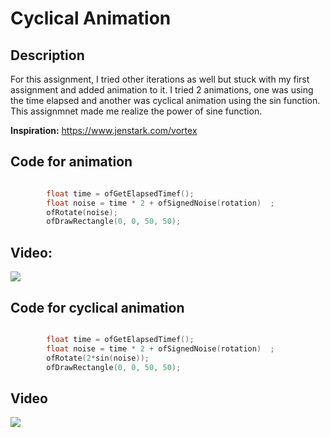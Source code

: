 # Cyclical Animation

## Description

For this assignment, I tried other iterations as well but stuck with my first assignment and added animation to it. I tried 2 animations, one was using the time elapsed and another was cyclical animation using the sin function. This assignmnet made me realize the power of sine function. 

**Inspiration:** https://www.jenstark.com/vortex

## Code for animation 

```C++

        float time = ofGetElapsedTimef();
        float noise = time * 2 + ofSignedNoise(rotation)  ;
        ofRotate(noise);
        ofDrawRectangle(0, 0, 50, 50);

```

## Video:

![](bin/data/animaiton.gif)

## Code for cyclical animation

```C++

        float time = ofGetElapsedTimef();
        float noise = time * 2 + ofSignedNoise(rotation)  ;
        ofRotate(2*sin(noise));
        ofDrawRectangle(0, 0, 50, 50);

```

## Video

![](bin/data/canimation.gif)
